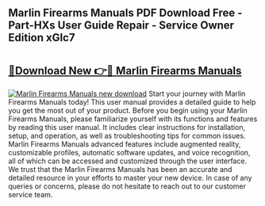 ## Marlin Firearms Manuals PDF Download Free - Part-HXs User Guide Repair - Service Owner Edition xGIc7

# <h2><a href="http://bc53520.oget.top/?id=Marlin+Firearms+Manuals">🔗Download New 👉🔴 Marlin Firearms Manuals</a></h2>

[![Marlin Firearms Manuals new download](https://i.imgur.com/5g1atiW.png)](http://bc53520.oget.top/?id=Marlin+Firearms+Manuals)
Start your journey with Marlin Firearms Manuals today! This user manual provides a detailed guide to help you get the most out of your product. Before you begin using your Marlin Firearms Manuals, please familiarize yourself with its functions and features by reading this user manual. It includes clear instructions for installation, setup, and operation, as well as troubleshooting tips for common issues. Marlin Firearms Manuals advanced features include augmented reality, customizable profiles, automatic software updates, and voice recognition, all of which can be accessed and customized through the user interface. We trust that the Marlin Firearms Manuals has been an accurate and detailed resource in your efforts to master your new device. In case of any queries or concerns, please do not hesitate to reach out to our customer service team.
